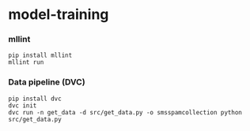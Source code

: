 # model-training


### mllint
```
pip install mllint
mllint run
```

### Data pipeline (DVC)
```
pip install dvc
dvc init
dvc run -n get_data -d src/get_data.py -o smsspamcollection python src/get_data.py
```
